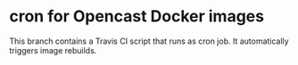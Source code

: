 # cron for Opencast Docker images

This branch contains a Travis CI script that runs as cron job. It automatically triggers image rebuilds.
